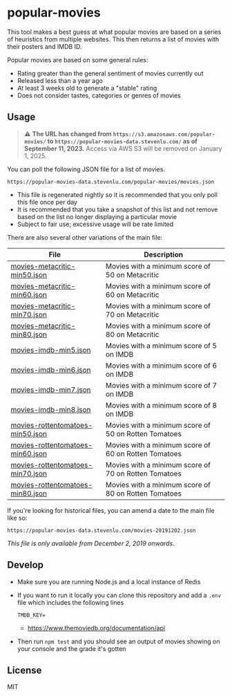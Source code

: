# popular-movies

This tool makes a best guess at what popular movies are based on a
series of heuristics from multiple websites. This then returns a
list of movies with their posters and IMDB ID.

Popular movies are based on some general rules:

* Rating greater than the general sentiment of movies currently out
* Released less than a year ago
* At least 3 weeks old to generate a "stable" rating
* Does not consider tastes, categories or genres of movies

## Usage

> :warning: **The URL has changed from `https://s3.amazonaws.com/popular-movies/` to `https://popular-movies-data.stevenlu.com/` as of September 11, 2023.** Access via AWS S3 will be removed on January 1, 2025.

You can poll the following JSON file for a list of movies.

```
https://popular-movies-data.stevenlu.com/popular-movies/movies.json
```

  * This file is regenerated nightly so it is recommended that you
    only poll this file once per day
  * It is recommended that you take a snapshot of this list and not
    remove based on the list no longer displaying a particular movie
  * Subject to fair use; excessive usage will be rate limited

There are also several other variations of the main file:

| File | Description |
| -- | -- |
| [movies-metacritic-min50.json](https://popular-movies-data.stevenlu.com/movies-metacritic-min50.json) | Movies with a minimum score of 50 on Metacritic |
| [movies-metacritic-min60.json](https://popular-movies-data.stevenlu.com/movies-metacritic-min60.json) | Movies with a minimum score of 60 on Metacritic |
| [movies-metacritic-min70.json](https://popular-movies-data.stevenlu.com/movies-metacritic-min70.json) | Movies with a minimum score of 70 on Metacritic |
| [movies-metacritic-min80.json](https://popular-movies-data.stevenlu.com/movies-metacritic-min80.json) | Movies with a minimum score of 80 on Metacritic |
| [movies-imdb-min5.json](https://popular-movies-data.stevenlu.com/movies-imdb-min5.json) | Movies with a minimum score of 5 on IMDB |
| [movies-imdb-min6.json](https://popular-movies-data.stevenlu.com/movies-imdb-min6.json) | Movies with a minimum score of 6 on IMDB |
| [movies-imdb-min7.json](https://popular-movies-data.stevenlu.com/movies-imdb-min7.json) | Movies with a minimum score of 7 on IMDB |
| [movies-imdb-min8.json](https://popular-movies-data.stevenlu.com/movies-imdb-min8.json) | Movies with a minimum score of 8 on IMDB |
| [movies-rottentomatoes-min50.json](https://popular-movies-data.stevenlu.com/movies-rottentomatoes-min50.json) | Movies with a minimum score of 50 on Rotten Tomatoes |
| [movies-rottentomatoes-min60.json](https://popular-movies-data.stevenlu.com/movies-rottentomatoes-min60.json) | Movies with a minimum score of 60 on Rotten Tomatoes |
| [movies-rottentomatoes-min70.json](https://popular-movies-data.stevenlu.com/movies-rottentomatoes-min70.json) | Movies with a minimum score of 70 on Rotten Tomatoes |
| [movies-rottentomatoes-min80.json](https://popular-movies-data.stevenlu.com/movies-rottentomatoes-min80.json) | Movies with a minimum score of 80 on Rotten Tomatoes |

If you're looking for historical files, you can amend a date to the
main file like so:

```
https://popular-movies-data.stevenlu.com/movies-20191202.json
```

_This file is only available from December 2, 2019 onwards._

## Develop

* Make sure you are running Node.js and a local instance of Redis

* If you want to run it locally you can clone this repository and add a
  `.env` file which includes the following lines

    ```
    TMDB_KEY=
    ```

  * https://www.themoviedb.org/documentation/api

* Then run `npm test` and you should see an output of movies showing on
  your console and the grade it's gotten

## License

MIT
